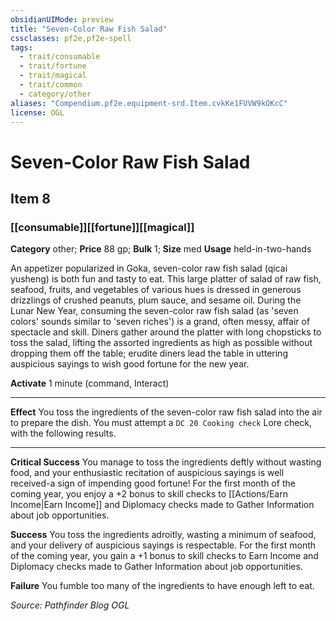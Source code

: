 ```yaml
---
obsidianUIMode: preview
title: "Seven-Color Raw Fish Salad"
cssclasses: pf2e,pf2e-spell
tags:
  - trait/consumable
  - trait/fortune
  - trait/magical
  - trait/common
  - category/other
aliases: "Compendium.pf2e.equipment-srd.Item.cvkKe1FUVW9kOKcC"
license: OGL
---
```

# Seven-Color Raw Fish Salad
## Item 8
### [[consumable]][[fortune]][[magical]]

**Category** other; 
**Price** 88 gp; 
**Bulk** 1; **Size** med
**Usage** held-in-two-hands

An appetizer popularized in Goka, seven-color raw fish salad (qicai yusheng) is both fun and tasty to eat. This large platter of salad of raw fish, seafood, fruits, and vegetables of various hues is dressed in generous drizzlings of crushed peanuts, plum sauce, and sesame oil. During the Lunar New Year, consuming the seven-color raw fish salad (as 'seven colors' sounds similar to 'seven riches') is a grand, often messy, affair of spectacle and skill. Diners gather around the platter with long chopsticks to toss the salad, lifting the assorted ingredients as high as possible without dropping them off the table; erudite diners lead the table in uttering auspicious sayings to wish good fortune for the new year.

**Activate** 1 minute (command, Interact)

* * *

**Effect** You toss the ingredients of the seven-color raw fish salad into the air to prepare the dish. You must attempt a `DC 20 Cooking check` Lore check, with the following results.

* * *

**Critical Success** You manage to toss the ingredients deftly without wasting food, and your enthusiastic recitation of auspicious sayings is well received-a sign of impending good fortune! For the first month of the coming year, you enjoy a +2 bonus to skill checks to [[Actions/Earn Income|Earn Income]] and Diplomacy checks made to Gather Information about job opportunities.

**Success** You toss the ingredients adroitly, wasting a minimum of seafood, and your delivery of auspicious sayings is respectable. For the first month of the coming year, you gain a +1 bonus to skill checks to Earn Income and Diplomacy checks made to Gather Information about job opportunities.

**Failure** You fumble too many of the ingredients to have enough left to eat.

*Source: Pathfinder Blog*
*OGL*